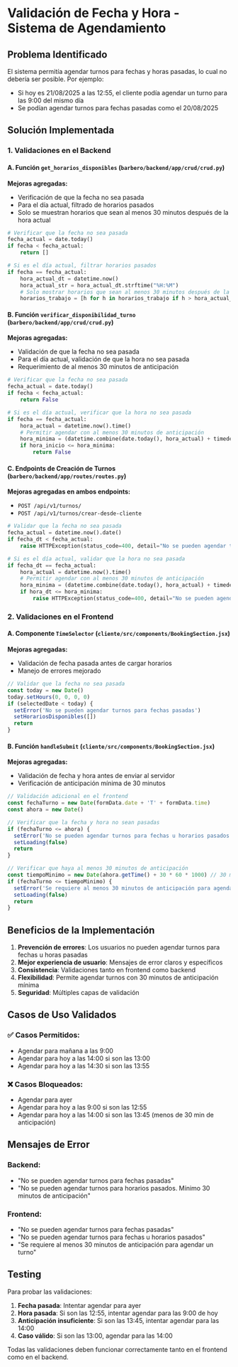 # Validación de Fecha y Hora - Sistema de Agendamiento

## Problema Identificado

El sistema permitía agendar turnos para fechas y horas pasadas, lo cual no debería ser posible. Por ejemplo:
- Si hoy es 21/08/2025 a las 12:55, el cliente podía agendar un turno para las 9:00 del mismo día
- Se podían agendar turnos para fechas pasadas como el 20/08/2025

## Solución Implementada

### 1. Validaciones en el Backend

#### A. Función `get_horarios_disponibles` (`barbero/backend/app/crud/crud.py`)

**Mejoras agregadas:**
- Verificación de que la fecha no sea pasada
- Para el día actual, filtrado de horarios pasados
- Solo se muestran horarios que sean al menos 30 minutos después de la hora actual

```python
# Verificar que la fecha no sea pasada
fecha_actual = date.today()
if fecha < fecha_actual:
    return []

# Si es el día actual, filtrar horarios pasados
if fecha == fecha_actual:
    hora_actual_dt = datetime.now()
    hora_actual_str = hora_actual_dt.strftime("%H:%M")
    # Solo mostrar horarios que sean al menos 30 minutos después de la hora actual
    horarios_trabajo = [h for h in horarios_trabajo if h > hora_actual_str]
```

#### B. Función `verificar_disponibilidad_turno` (`barbero/backend/app/crud/crud.py`)

**Mejoras agregadas:**
- Validación de que la fecha no sea pasada
- Para el día actual, validación de que la hora no sea pasada
- Requerimiento de al menos 30 minutos de anticipación

```python
# Verificar que la fecha no sea pasada
fecha_actual = date.today()
if fecha < fecha_actual:
    return False

# Si es el día actual, verificar que la hora no sea pasada
if fecha == fecha_actual:
    hora_actual = datetime.now().time()
    # Permitir agendar con al menos 30 minutos de anticipación
    hora_minima = (datetime.combine(date.today(), hora_actual) + timedelta(minutes=30)).time()
    if hora_inicio <= hora_minima:
        return False
```

#### C. Endpoints de Creación de Turnos (`barbero/backend/app/routes/routes.py`)

**Mejoras agregadas en ambos endpoints:**
- `POST /api/v1/turnos/`
- `POST /api/v1/turnos/crear-desde-cliente`

```python
# Validar que la fecha no sea pasada
fecha_actual = datetime.now().date()
if fecha_dt < fecha_actual:
    raise HTTPException(status_code=400, detail="No se pueden agendar turnos para fechas pasadas")

# Si es el día actual, validar que la hora no sea pasada
if fecha_dt == fecha_actual:
    hora_actual = datetime.now().time()
    # Permitir agendar con al menos 30 minutos de anticipación
    hora_minima = (datetime.combine(date.today(), hora_actual) + timedelta(minutes=30)).time()
    if hora_dt <= hora_minima:
        raise HTTPException(status_code=400, detail="No se pueden agendar turnos para horarios pasados. Mínimo 30 minutos de anticipación")
```

### 2. Validaciones en el Frontend

#### A. Componente `TimeSelector` (`cliente/src/components/BookingSection.jsx`)

**Mejoras agregadas:**
- Validación de fecha pasada antes de cargar horarios
- Manejo de errores mejorado

```javascript
// Validar que la fecha no sea pasada
const today = new Date()
today.setHours(0, 0, 0, 0)
if (selectedDate < today) {
  setError('No se pueden agendar turnos para fechas pasadas')
  setHorariosDisponibles([])
  return
}
```

#### B. Función `handleSubmit` (`cliente/src/components/BookingSection.jsx`)

**Mejoras agregadas:**
- Validación de fecha y hora antes de enviar al servidor
- Verificación de anticipación mínima de 30 minutos

```javascript
// Validación adicional en el frontend
const fechaTurno = new Date(formData.date + 'T' + formData.time)
const ahora = new Date()

// Verificar que la fecha y hora no sean pasadas
if (fechaTurno <= ahora) {
  setError('No se pueden agendar turnos para fechas u horarios pasados')
  setLoading(false)
  return
}

// Verificar que haya al menos 30 minutos de anticipación
const tiempoMinimo = new Date(ahora.getTime() + 30 * 60 * 1000) // 30 minutos
if (fechaTurno <= tiempoMinimo) {
  setError('Se requiere al menos 30 minutos de anticipación para agendar un turno')
  setLoading(false)
  return
}
```

## Beneficios de la Implementación

1. **Prevención de errores**: Los usuarios no pueden agendar turnos para fechas u horas pasadas
2. **Mejor experiencia de usuario**: Mensajes de error claros y específicos
3. **Consistencia**: Validaciones tanto en frontend como backend
4. **Flexibilidad**: Permite agendar turnos con 30 minutos de anticipación mínima
5. **Seguridad**: Múltiples capas de validación

## Casos de Uso Validados

### ✅ Casos Permitidos:
- Agendar para mañana a las 9:00
- Agendar para hoy a las 14:00 si son las 13:00
- Agendar para hoy a las 14:30 si son las 13:55

### ❌ Casos Bloqueados:
- Agendar para ayer
- Agendar para hoy a las 9:00 si son las 12:55
- Agendar para hoy a las 14:00 si son las 13:45 (menos de 30 min de anticipación)

## Mensajes de Error

### Backend:
- "No se pueden agendar turnos para fechas pasadas"
- "No se pueden agendar turnos para horarios pasados. Mínimo 30 minutos de anticipación"

### Frontend:
- "No se pueden agendar turnos para fechas pasadas"
- "No se pueden agendar turnos para fechas u horarios pasados"
- "Se requiere al menos 30 minutos de anticipación para agendar un turno"

## Testing

Para probar las validaciones:

1. **Fecha pasada**: Intentar agendar para ayer
2. **Hora pasada**: Si son las 12:55, intentar agendar para las 9:00 de hoy
3. **Anticipación insuficiente**: Si son las 13:45, intentar agendar para las 14:00
4. **Caso válido**: Si son las 13:00, agendar para las 14:00

Todas las validaciones deben funcionar correctamente tanto en el frontend como en el backend.

